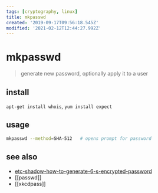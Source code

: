 ```yaml
---
tags: [cryptography, linux]
title: mkpasswd
created: '2019-09-17T09:56:18.545Z'
modified: '2021-02-12T12:44:27.992Z'
---
```


# mkpasswd

> generate new password, optionally apply it to a user 

## install
`apt-get install whois`, `yum install expect`

## usage
```sh
mkpasswd --method=SHA-512   # opens prompt for password
```

## see also
- [etc-shadow-how-to-generate-6-s-encrypted-password](https://unix.stackexchange.com/questions/158400/etc-shadow-how-to-generate-6-s-encrypted-password)
- [[passwd]]
- [[xkcdpass]]

